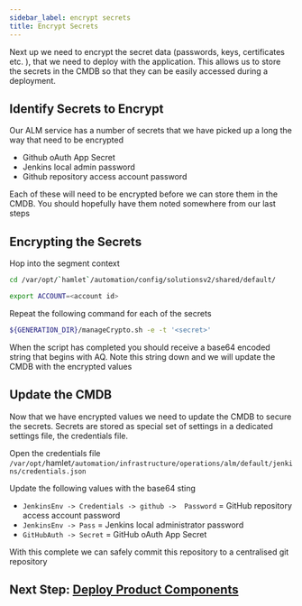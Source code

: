 ```yaml
---
sidebar_label: encrypt secrets
title: Encrypt Secrets
---
```

Next up we need to encrypt the secret data (passwords, keys, certificates etc. ), that we need to deploy with the application. This allows us to store the secrets in the CMDB so that they can be easily accessed during a deployment.

## Identify Secrets to Encrypt

Our ALM service has a number of secrets that we have picked up a long the way that need to be encrypted

- Github oAuth App Secret
- Jenkins local admin password
- Github repository access account password

Each of these will need to be encrypted before we can store them in the CMDB. You should hopefully have them noted somewhere from our last steps

## Encrypting the Secrets

Hop into the segment context

```bash
cd /var/opt/`hamlet`/automation/config/solutionsv2/shared/default/

export ACCOUNT=<account id>
```

Repeat the following command for each of the secrets

```bash
${GENERATION_DIR}/manageCrypto.sh -e -t '<secret>'
```

When the script has completed you should receive a base64 encoded string that begins with AQ. Note this string down and we will update the CMDB with the encrypted values

## Update the CMDB

Now that we have encrypted values we need to update the CMDB to secure the secrets. Secrets are stored as special set of settings in a dedicated settings file, the credentials file.

Open the credentials file  `/var/opt/`hamlet`/automation/infrastructure/operations/alm/default/jenkins/credentials.json`

Update the following values with the base64 sting

- `JenkinsEnv -> Credentials -> github ->  Password` = GitHub repository access account password
- `JenkinsEnv -> Pass` = Jenkins local administrator password
- `GitHubAuth -> Secret` = GitHub oAuth App Secret

With this complete we can safely commit this repository to a centralised git repository

## Next Step: [Deploy Product Components](./deploy-product-components.md)
